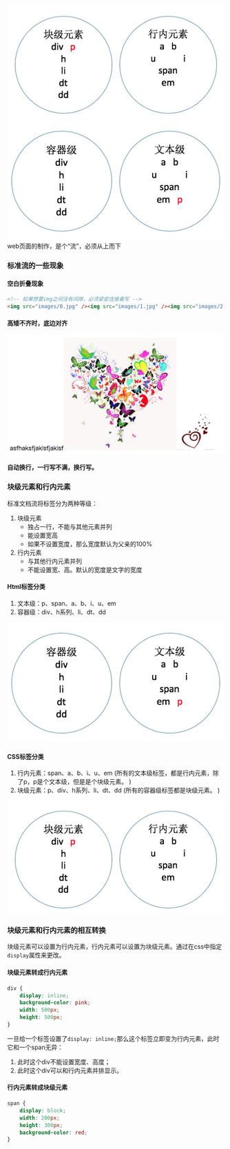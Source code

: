 ![](/assets/css标签分类块级元素与行内元素.png)![](/assets/html标签分类文本级和容器级.png)web页面的制作，是个“流”，必须从上而下  

### 标准流的一些现象
#### 空白折叠现象
```html
<!-- 如果想要img之间没有间隙，必须紧密连接着写 -->
<img src="images/0.jpg" /><img src="images/1.jpg" /><img src="images/2.jpg" />
```

#### 高矮不齐时，底边对齐
![](/assets/高矮不齐,底边对齐.png)

#### 自动换行，一行写不满，换行写。

### 块级元素和行内元素
标准文档流将标签分为两种等级：  

1. 块级元素
    * 独占一行，不能与其他元素并列
    * 能设置宽高
    * 如果不设置宽度，那么宽度默认为父亲的100%
2. 行内元素
    * 与其他行内元素并列
    * 不能设置宽、高。默认的宽度是文字的宽度
    
    
#### Html标签分类
1. 文本级：p、span、a、b、i、u、em
2. 容器级：div、h系列、li、dt、dd

![](/assets/html标签分类文本级和容器级.png)

#### CSS标签分类
1. 行内元素：span、a、b、i、u、em (所有的文本级标签，都是行内元素，除了p，p是个文本级，但是是个块级元素。
)
2. 块级元素：p、div、h系列、li、dt、dd (所有的容器级标签都是块级元素。
)

![](/assets/css标签分类块级元素与行内元素.png)

### 块级元素和行内元素的相互转换
块级元素可以设置为行内元素，行内元素可以设置为块级元素。通过在css中指定`display`属性来更改。  

#### 块级元素转成行内元素
```css
div {
    display: inline;
    background-color: pink;
    width: 500px;
    height: 500px;
}
```

一旦给一个标签设置了`display: inline;`那么这个标签立即变为行内元素，此时它和一个span无异：  

  1. 此时这个div不能设置宽度、高度；
  2. 此时这个div可以和行内元素并排显示。
  
#### 行内元素转成块级元素
```css
span {
    display: block;
    width: 200px;
    height: 300px;
    background-color: red;
}
```

